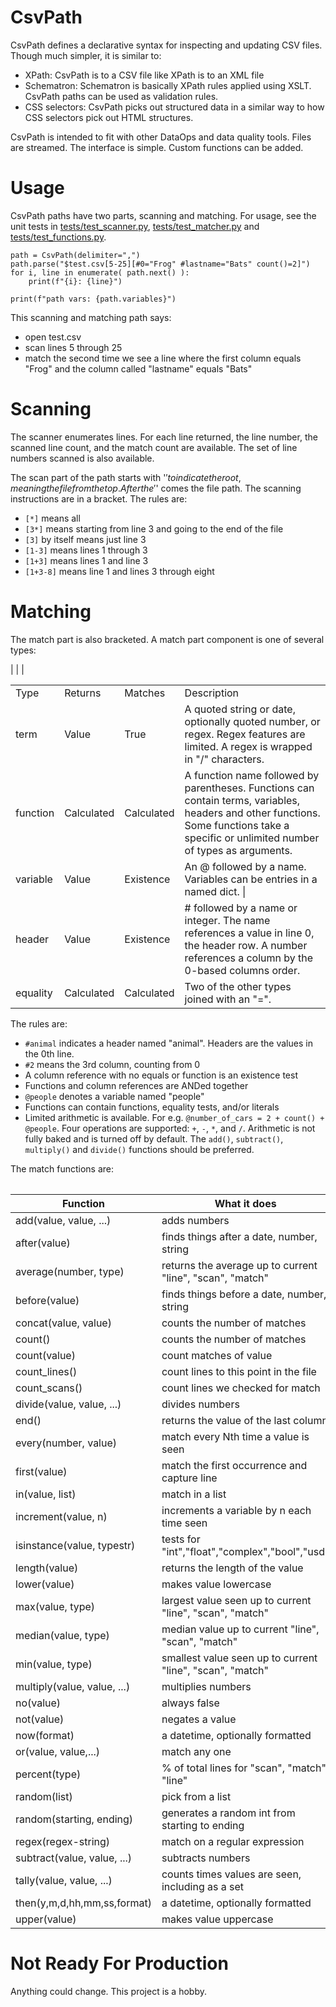 
# CsvPath

CsvPath defines a declarative syntax for inspecting and updating CSV files. Though much simpler, it is similar to:
- XPath: CsvPath is to a CSV file like XPath is to an XML file
- Schematron: Schematron is basically XPath rules applied using XSLT. CsvPath paths can be used as validation rules.
- CSS selectors: CsvPath picks out structured data in a similar way to how CSS selectors pick out HTML structures.

CsvPath is intended to fit with other DataOps and data quality tools. Files are streamed. The interface is simple. Custom functions can be added.

# Usage
CsvPath paths have two parts, scanning and matching. For usage, see the unit tests in [tests/test_scanner.py](tests/test_scanner.py), [tests/test_matcher.py](tests/test_matcher.py) and [tests/test_functions.py](tests/test_functions.py).

    path = CsvPath(delimiter=",")
    path.parse("$test.csv[5-25][#0="Frog" #lastname="Bats" count()=2]")
    for i, line in enumerate( path.next() ):
        print(f"{i}: {line}")

    print(f"path vars: {path.variables}")

This scanning and matching path says:
- open test.csv
- scan lines 5 through 25
- match the second time we see a line where the first column equals "Frog" and the column called  "lastname" equals "Bats"

# Scanning
The scanner enumerates lines. For each line returned, the line number, the scanned line count, and the match count are available. The set of line numbers scanned is also available.

The scan part of the path starts with '$' to indicate the root, meaning the file from the top. After the '$' comes the file path. The scanning instructions are in a bracket. The rules are:
- `[*]` means all
- `[3*]` means starting from line 3 and going to the end of the file
- `[3]` by itself means just line 3
- `[1-3]` means lines 1 through 3
- `[1+3]` means lines 1 and line 3
- `[1+3-8]` means line 1 and lines 3 through eight

# Matching
The match part is also bracketed. A match part component is one of several types:
<table>
<tr>
<td>Type</td>
<td>Returns</td>
<td>Matches</td>
<td>Description</td>
</tr>
    <tr>
        <td>term </td><td> Value </td><td> True </td>
        <td> A quoted string or date, optionally quoted number, or
        regex. Regex features are limited. A regex is wrapped  in "/" characters.</td>                                                               |
    </tr>
    <tr>
        <td> function </td><td> Calculated   </td><td> Calculated </td>
        <td> A function name followed by parentheses. Functions can
contain terms, variables, headers and other  functions. Some functions
take a specific or  unlimited number of types as arguments.     </td>
    </tr>
    <tr>
        <td> variable </td><td> Value    </td><td> Existence</td>
        <td>  An @ followed by a name. Variables can be entries in a named dict.                                                                                                                            |
    </tr>
    <tr>
        <td> header   </td><td> Value     </td><td>  Existence    </td>
        <td> # followed by a name or integer. The name references a value in line 0, the header
 row. A number   references a column by the 0-based columns order.   </td>                                       |
    </tr>
    <tr>
        <td> equality </td><td> Calculated    </td><td> Calculated   </td>
        <td>  Two of the other types joined with an "=".</td>
    </tr>                                                                                                                                                |
<table>

The rules are:
- `#animal` indicates a header named "animal". Headers are the values in the 0th line.
- `#2` means the 3rd column, counting from 0
- A column reference with no equals or function is an existence test
- Functions and column references are ANDed together
- `@people` denotes a variable named "people"
- Functions can contain functions, equality tests, and/or literals
- Limited arithmetic is available. For e.g. `@number_of_cars = 2 + count() + @people`. Four operations are supported: `+`, `-`, `*`, and `/`. Arithmetic is not fully baked and is turned off by default. The `add()`, `subtract()`, `multiply()` and `divide()` functions should be preferred.

The match functions are:

| Function                      | What it does                                              |Done|
|-------------------------------|-----------------------------------------------------------|----|
| add(value, value, ...)        | adds numbers                                              | X  |
| after(value)                  | finds things after a date, number, string                 | X  |
| average(number, type)         | returns the average up to current "line", "scan", "match" | X  |
| before(value)                 | finds things before a date, number, string                | X  |
| concat(value, value)          | counts the number of matches                              | X  |
| count()                       | counts the number of matches                              | X  |
| count(value)                  | count matches of value                                    | X  |
| count_lines()                 | count lines to this point in the file                     | X  |
| count_scans()                 | count lines we checked for match                          | X  |
| divide(value, value, ...)     | divides numbers                                           | X  |
| end()                         | returns the value of the last column                      | X  |
| every(number, value)          | match every Nth time a value is seen                      |    |
| first(value)                  | match the first occurrence and capture line               | X  |
| in(value, list)               | match in a list                                           | X  |
| increment(value, n)           | increments a variable by n each time seen                 |    |
| isinstance(value, typestr)    | tests for "int","float","complex","bool","usd"            | X  |
| length(value)                 | returns the length of the value                           | X  |
| lower(value)                  | makes value lowercase                                     | X  |
| max(value, type)              | largest value seen up to current "line", "scan", "match"  | X  |
| median(value, type)           | median value up to current "line", "scan", "match"        | X  |
| min(value, type)              | smallest value seen up to current "line", "scan", "match" | X  |
| multiply(value, value, ...)   | multiplies numbers                                        | X  |
| no(value)                     | always false                                              | X  |
| not(value)                    | negates a value                                           | X  |
| now(format)                   | a datetime, optionally formatted                          | X  |
| or(value, value,...)          | match any one                                             | X  |
| percent(type)                 | % of total lines for "scan", "match", "line"              | X  |
| random(list)                  | pick from a list                                          |    |
| random(starting, ending)      | generates a random int from starting to ending            | X  |
| regex(regex-string)           | match on a regular expression                             | X  |
| subtract(value, value, ...)   | subtracts numbers                                         | X  |
| tally(value, value, ...)      | counts times values are seen, including as a set          | X  |
| then(y,m,d,hh,mm,ss,format)   | a datetime, optionally formatted                          |    |
| upper(value)                  | makes value uppercase                                     | X  |

# Not Ready For Production
Anything could change. This project is a hobby.














